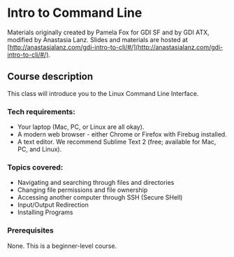 # Intro to Command Line

Materials originally created by Pamela Fox for GDI SF and by GDI ATX, modified by Anastasia Lanz.
Slides and materials are hosted at [http://anastasialanz.com/gdi-intro-to-cli/#/](http://anastasialanz.com/gdi-intro-to-cli/#/).


## Course description

This class will introduce you to the Linux Command Line Interface.

### Tech requirements:

 - Your laptop (Mac, PC, or Linux are all okay).
 - A modern web browser - either Chrome or Firefox with Firebug installed.
 - A text editor. We recommend Sublime Text 2 (free; available for Mac, PC, and Linux).


### Topics covered:

- Navigating and searching through files and directories
- Changing file permissions and file ownership
- Accessing another computer through SSH (Secure SHell)
- Input/Output Redirection
- Installing Programs

### Prerequisites

None. This is a beginner-level course.
